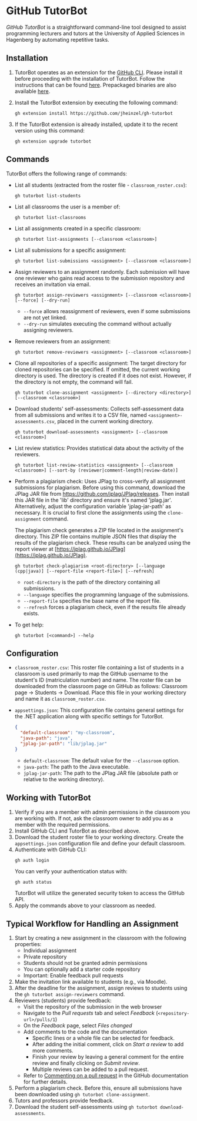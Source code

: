 ﻿# GitHub TutorBot

*GitHub TutorBot* is a straightforward command-line tool designed to assist
programming lecturers and tutors at the University of Applied Sciences in 
Hagenberg by automating repetitive tasks.

## Installation

1. TutorBot operates as an extension for the [GitHub
   CLI](https://cli.github.com/). Please install it before proceeding with the
   installation of TutorBot. Follow the instructions that can be found
   [here](https://github.com/cli/cli#installation). Prepackaged binaries are
   also available [here](https://github.com/cli/cli/releases).

2. Install the TutorBot extension by executing the following command:
   ```shell
   gh extension install https://github.com/jheinzel/gh-tutorbot
   ```
3. If the TutorBot extension is already installed, update it to the recent
   version using this command:
   ```shell
   gh extension upgrade tutorbot
   ```

## Commands

TutorBot offers the following range of commands:

* List all students (extracted from the roster file - `classroom_roster.csv`):
  ```shell
  gh tutorbot list-students
  ```

* List all classrooms the user is a member of:
  ```shell
  gh tutorbot list-classrooms
  ```

* List all assignments created in a specific classroom:
  ```shell
  gh tutorbot list-assignments [--classroom <classroom>]
  ```

* List all submissions for a specific assignment:
  ```shell
  gh tutorbot list-submissions <assignment> [--classroom <classroom>]
  ```

* Assign reviewers to an assignment randomly. Each submission will have one
  reviewer who gains read access to the submission repository and receives an
  invitation via email.
  ```shell
  gh tutorbot assign-reviewers <assignment> [--classroom <classroom>] [--force] [--dry-run]
  ```
  + `--force` allows reassignment of reviewers, even if some submissions are not
    yet linked.
  + `--dry-run` simulates executing the command without actually assigning
    reviewers.

* Remove reviewers from an assignment: 
  ```shell
  gh tutorbot remove-reviewers <assignment> [--classroom <classroom>]
  ```

* Clone all repositories of a specific assignment: The target directory for
  cloned repositories can be specified. If omitted, the current working
  directory is used. The directory is created if it does not exist. However, if
  the directory is not empty, the command will fail.
  ```shell
  gh tutorbot clone-assignment <assignment> [--directory <directory>] [--classroom <classroom>]
  ```

* Download students' self-assessments: Collects self-assessment data from all
  submissions and writes it to a CSV file, named `<assignment>-assessments.csv`,
  placed in the current working directory.
  ```shell
  gh tutorbot download-assessments <assignment> [--classroom <classroom>]
  ```

* List review statistics: Provides statistical data about the activity of the
  reviewers.
  ```shell
  gh tutorbot list-review-statistics <assignment> [--classroom <classroom>] [--sort-by (reviewer|comment-length|review-date)]
  ```

* Perform a plagiarism check: Uses JPlag to cross-verify all assignment
  submissions for plagiarism. Before using this command, download the JPlag JAR
  file from https://github.com/jplag/JPlag/releases. Then install this JAR file
  in the 'lib' directory and ensure it's named 'jplag.jar'. Alternatively,
  adjust the configuration variable 'jplag-jar-path' as necessary. It is crucial
  to first clone the assignments using the `clone-assignment` command.

  The plagiarism check generates a ZIP file located in the assignment's
  directory. This ZIP file contains multiple JSON files that display the results
  of the plagiarism check. These results can be analyzed using the report viewer
  at [https://jplag.github.io/JPlag](https://jplag.github.io/JPlag). 
  ```shell
  gh tutorbot check-plagiarism <root-directory> [--language (cpp|java)] [--report-file <report-file>] [--refresh]
  ```
  + `root-directory` is the path of the directory containing all submissions.
  + `--language` specifies the programming language of the submissions.
  + `--report-file` specifies the base name of the report file.
  + `--refresh` forces a plagiarism check, even if the results file already
    exists.

* To get help:
  ```shell
  gh tutorbot [<command>] --help
  ```

## Configuration
* `classroom_roster.csv`: This roster file containing a list of students in a
  classroom is used primarily to map the GitHub username to the student's ID
  (matriculation number) and name. The roster file can be downloaded from the
  classroom page on GitHub as follows: Classroom page → Students → Download.
  Place this file in your working directory and name it as
  `classroom_roster.csv`.

* `appsettings.json`: This configuration file contains general settings for the
  .NET application along with specific settings for TutorBot.
  ```json
  {
    "default-classroom": "my-classroom",
    "java-path": "java",
    "jplag-jar-path": "lib/jplag.jar"
  }
  ```
  + `default-classroom`: The default value for the `--classroom` option.
  + `java-path`: The path to the Java executable.
  + `jplag-jar-path`: The path to the JPlag JAR file (absolute path or relative
    to the working directory). 
  
## Working with TutorBot

1. Verify if you are a member with admin permissions in the classroom you are
   working with. If not, ask the classroom owner to add you as a member with the
   required permissions.
2. Install GitHub CLI and TutorBot as described above.
3. Download the student roster file to your working directory. Create the
   `appsettings.json` configuration file and define your default classroom.
4. Authenticate with GitHub CLI:
   ```shell
   gh auth login
   ```
   You can verify your authentication status with:
   ```shell
   gh auth status
   ```
   TutorBot will utilize the generated security token to access the GitHub API.
5. Apply the commands above to your classroom as needed.

## Typical Workflow for Handling an Assignment

1. Start by creating a new assignment in the classroom with the following
   properties:
   * Individual assignment
   * Private repository
   * Students should not be granted admin permissions
   * You can optionally add a starter code repository
   * Important: Enable feedback pull requests
2. Make the invitation link available to students (e.g., via Moodle).
3. After the deadline for the assignment, assign reviews to students using the
   `gh tutorbot assign-reviewers` command.
4. Reviewers (students) provide feedback:
   * Visit the repository of the submission in the web browser
   * Navigate to the *Pull requests* tab and select *Feedback*
     (`<repository-url>/pulls/1`)
   * On the *Feedback* page, select *Files changed*
   * Add comments to the code and the documentation
     + Specific lines or a whole file can be selected for feedback. 
     + After adding the initial comment, click on *Start a review* to add more
       comments.
     + Finish your review by leaving a general comment for the entire review and
       finally clicking on *Submit review*.
     + Multiple reviews can be added to a pull request.
   * Refer to [Commenting on a pull
     request](https://docs.github.com/en/pull-requests/collaborating-with-pull-requests/reviewing-changes-in-pull-requests/commenting-on-a-pull-request)
     in the GitHub documentation for further details.
5. Perform a plagiarism check. Before this, ensure all submissions have been
   downloaded using `gh tutorbot clone-assignment`.
6. Tutors and professors provide feedback.
7. Download the student self-assessments using `gh tutorbot
   download-assessments`. 